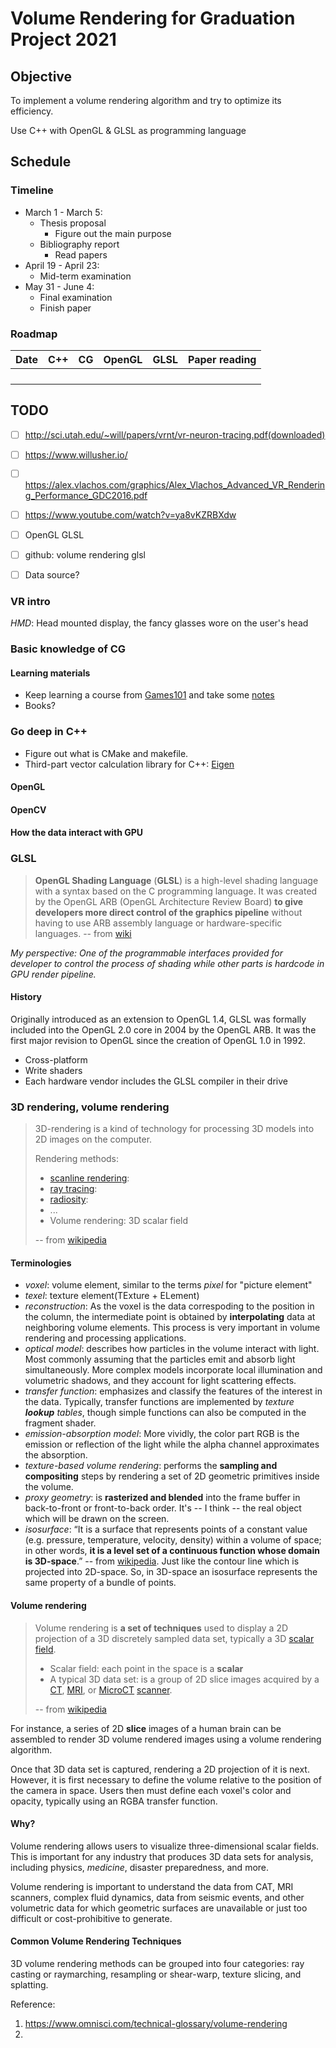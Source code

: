# Volume Rendering for Graduation Project 2021

> 

## Objective

To implement a volume rendering algorithm and try to optimize its efficiency.

Use C++ with OpenGL & GLSL as programming language



## Schedule

### Timeline

- March 1 - March 5:
  - Thesis proposal
    - Figure out the main purpose
  - Bibliography report
    - Read papers
- April 19 - April 23:
  - Mid-term examination
- May 31 - June 4:
  - Final examination
  - Finish paper



### Roadmap

| Date | C++  | CG   | OpenGL | GLSL | Paper reading |
| ---- | ---- | ---- | ------ | ---- | ------------- |
|      |      |      |        |      |               |
|      |      |      |        |      |               |
|      |      |      |        |      |               |
|      |      |      |        |      |               |










## TODO

* [ ] http://sci.utah.edu/~will/papers/vrnt/vr-neuron-tracing.pdf(downloaded)
* [ ] https://www.willusher.io/
* [ ] https://alex.vlachos.com/graphics/Alex_Vlachos_Advanced_VR_Rendering_Performance_GDC2016.pdf
* [ ] https://www.youtube.com/watch?v=ya8vKZRBXdw
* [ ] OpenGL GLSL
* [ ] github: volume rendering glsl
* [ ] Data source?



### VR intro

*HMD*: Head mounted display, the fancy glasses wore on the user's head



### Basic knowledge of CG

#### Learning materials

- Keep learning a course from [Games101](https://www.bilibili.com/video/BV1X7411F744) and take some [notes](https://github.com/CoyoteWaltz/Markdown/tree/master/02learning_notes/computer_graphics)
- Books?



### Go deep in C++

- Figure out what is CMake and makefile.
- Third-part vector calculation library for C++: [Eigen](http://eigen.tuxfamily.org/index.php?title=Main_Page)

#### OpenGL



#### OpenCV



#### How the data interact with GPU





### GLSL

> **OpenGL Shading Language** (**GLSL**) is a high-level shading language with a syntax based on the C programming language. It was created by the OpenGL ARB (OpenGL Architecture Review Board) **to give developers more direct control of the graphics pipeline** without having to use ARB assembly language or hardware-specific languages. -- from [wiki](https://en.wikipedia.org/wiki/OpenGL_Shading_Language)

*My perspective: One of the programmable interfaces provided for developer to control the process of shading while other parts is hardcode in GPU render pipeline.*

#### History

Originally introduced as an extension to OpenGL 1.4, GLSL was formally included into the OpenGL 2.0 core in 2004 by the OpenGL ARB. It was the first major revision to OpenGL since the creation of OpenGL 1.0 in 1992.

- Cross-platform
- Write shaders
- Each hardware vendor includes the GLSL compiler in their drive



### 3D rendering, volume rendering

> 3D-rendering is a kind of technology for processing 3D models into 2D images on the computer.
>
> Rendering methods:
>
> - [scanline rendering](https://en.wikipedia.org/wiki/Scanline_rendering):
> - [ray tracing](https://en.wikipedia.org/wiki/Ray_tracing_(graphics)):
> - [radiosity](https://en.wikipedia.org/wiki/Radiosity_(computer_graphics)):
> - ...
> - Volume rendering: 3D scalar field
>
> 
>
> -- from [wikipedia](https://en.wikipedia.org/wiki/3D_rendering)

#### Terminologies

- *voxel*: volume element, similar to the terms *pixel* for "picture element"
- *texel*: texture element(TExture + ELement)
- *reconstruction*: As the voxel is the data correspoding to the position in the column, the intermediate point is obtained by **interpolating** data at neighboring volume elements. This process is very important in volume rendering and processing applications.
- *optical model*: describes how particles in the volume interact with light. Most commonly assuming that the particles emit and absorb light simultaneously. More complex models incorporate local illumination and volumetric shadows, and they account for light scattering effects.
- *transfer function*: emphasizes and classify the features of the interest in the data. Typically, transfer functions are implemented by *texture **lookup** tables*, though simple functions can also be computed in the fragment shader.
- *emission-absorption model*: More vividly, the color part RGB is the emission or reflection of the light while the alpha channel approximates the absorption.
- *texture-based volume rendering*: performs the **sampling and compositing** steps by rendering a set of 2D geometric primitives inside the volume.
- *proxy geometry*: is **rasterized and blended** into the frame buffer in back-to-front or front-to-back order. It's -- I think -- the real object which will be drawn on the screen.
- *isosurface*: “It is a surface that represents points of a constant value (e.g. pressure, temperature, velocity, density) within a volume of space; in other words, **it is a level set of a continuous function whose domain is 3D-space**.” -- from [wikipedia](https://en.wikipedia.org/wiki/Isosurface). Just like the contour line which is projected into 2D-space. So, in 3D-space an isosurface represents the same property of a bundle of points.



#### Volume rendering

> Volume rendering is **a set of techniques** used to display a 2D projection of a 3D discretely sampled data set, typically a 3D [scalar field](https://en.wikipedia.org/wiki/Scalar_field).
>
> - Scalar field: each point in the space is a **scalar**
> - A typical 3D data set: is a group of 2D slice images acquired by a [CT](https://en.wikipedia.org/wiki/Computed_axial_tomography), [MRI](https://en.wikipedia.org/wiki/Magnetic_resonance_imaging), or [MicroCT](https://en.wikipedia.org/wiki/Microtomography) [scanner](https://en.wikipedia.org/wiki/Image_scanner).
>
> -- from [wikipedia](https://en.wikipedia.org/wiki/Volume_rendering)

For instance, a series of 2D **slice** images of a human brain can be assembled to render 3D volume rendered images using a volume rendering algorithm.

Once that 3D data set is captured, rendering a 2D projection of it is next. However, it is first necessary to define the volume relative to the position of the camera in space. Users then must define each voxel's color and opacity, typically using an RGBA transfer function.

#### Why?

Volume rendering allows users to visualize three-dimensional scalar fields. This is important for any industry that produces 3D data sets for analysis, including physics, *medicine*, disaster preparedness, and more.

Volume rendering is important to understand the data from CAT, MRI scanners, complex fluid dynamics, data from seismic events, and other volumetric data for which geometric surfaces are unavailable or just too difficult or cost-prohibitive to generate.

#### Common Volume Rendering Techniques

3D volume rendering methods can be grouped into four categories: ray casting or raymarching, resampling or shear-warp, texture slicing, and splatting.





Reference:

1. https://www.omnisci.com/technical-glossary/volume-rendering
2. 